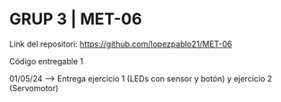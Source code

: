 # GRUP 3 | MET-06

Link del repositori: https://github.com/lopezpablo21/MET-06

Código entregable 1

01/05/24 --> Entrega ejercicio 1 (LEDs con sensor y botón) y ejercicio 2 (Servomotor)